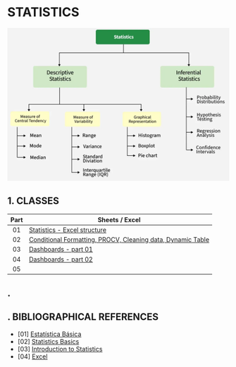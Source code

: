 # STATISTICS

![Statistics - Types](./assets/img/types_of_statistics.png)

## 1. CLASSES

| Part | Sheets / Excel                                                                                                                     |
|:----:|------------------------------------------------------------------------------------------------------------------------------------|
|  01  | [Statistics - Excel structure](./assets/files/sheets/Class02.1-Statistics_Excel_structure.xlsx)                                    |
|  02  | [Conditional Formatting, PROCV, Cleaning data, Dynamic Table](./assets/files/sheets/Class02.2-CondForm-Cleaning-TabDin-Procv.xlsx) |
|  03  | [Dashboards - part 01](./assets/files/sheets/Class02.3-Dashboard_Vendas_por_Campanha.xlsx)                                         |
|  04  | [Dashboards - part 02](./assets/files/sheets/Class02.4-Dashboard_Pet_Plus.xlsx)                                                    |
|  05  | []()                                                                                                                               |

## .

## . BIBLIOGRAPHICAL REFERENCES

- [01] [Estatística Básica](https://www.ufrgs.br/probabilidade-estatistica/extra/material/apostila_de_estatistica_basica.pdf)
- [02] [Statistics Basics](https://www.statisticshowto.com/statistics-basics/)
- [03] [Introduction to Statistics](https://www.geeksforgeeks.org/maths/introduction-to-statistics/)
- [04] [Excel](https://support.microsoft.com/pt-BR/excel)